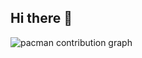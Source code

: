 ## Hi there 👋

<!--
**vjvishal8386/vjvishal8386** is a ✨ _special_ ✨ repository because its `README.md` (this file) appears on your GitHub profile.

Here are some ideas to get you started:

- 🔭 I’m currently working on ...
- 🌱 I’m currently learning ...
- 👯 I’m looking to collaborate on ...
- 🤔 I’m looking for help with ...
- 💬 Ask me about ...
- 📫 How to reach me: ...
- 😄 Pronouns: ...
- ⚡ Fun fact: ...
-->

<picture>
  <source media="(prefers-color-scheme: dark)" srcset="https://raw.githubusercontent.com/NeonX26/NeonX26/output/pacman-contribution-graph-dark.svg">
  <source media="(prefers-color-scheme: light)" srcset="https://raw.githubusercontent.com/NeonX26/NeonX26/output/pacman-contribution-graph.svg">
  <img alt="pacman contribution graph" src="https://raw.githubusercontent.com/NeonX26/NeonX26/output/pacman-contribution-graph.svg">
</picture>


<!-- <picture>
  <source media="(prefers-color-scheme: dark)" srcset="https://raw.githubusercontent.com/vjvishal8386/vjvishal8386/output/github-snake-dark.svg" />
  <source media="(prefers-color-scheme: light)" srcset="https://raw.githubusercontent.com/vjvishal8386/vjvishal8386/output/github-snake.svg" />
  <img alt="github-snake" src="https://raw.githubusercontent.com/vjvishal8386/vjvishal8386/output/github-snake.svg" />
</picture> -->